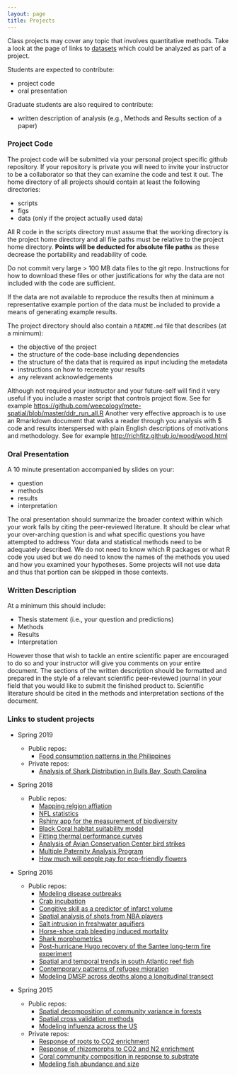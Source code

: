 ```yaml
---
layout: page
title: Projects
---
```


Class projects may cover any topic that involves quantitative methods.
Take a look at the page of links to [datasets](../data) which could be 
analyzed as part of a project.

Students are expected to contribute:

* project code
* oral presentation

Graduate students are also required to contribute: 

* written description of analysis (e.g., Methods and Results section of a paper)

### Project Code

The project code will be submitted via your personal project specific github 
repository. 
If your repository is private you will need to invite your instructor to be a 
collaborator so that they can examine the code and test it out.
The home directory of all projects should contain at least the following directories:

* scripts
* figs
* data (only if the project actually used data)

All R code in the scripts directory must assume that the working directory is 
the project home directory and all file paths must be relative to the project
home directory. 
**Points will be deducted for absolute file paths** as these decrease the portability
and readability of code.

Do not commit very large > 100 MB data files to the git repo. Instructions for 
how to download these files or other justifications for why the data are not
included with the code are sufficient. 

If the data are not available to reproduce the results then at minimum a representative example portion of the data must be included to provide a means
of generating example results.  

The project directory should also contain a `README.md` file that describes (at a minimum):

* the objective of the project
* the structure of the code-base including dependencies
* the structure of the data that is required as input including the metadata
* instructions on how to recreate your results
* any relevant acknowledgements

Although not required your instructor and your future-self will find it very
useful if you include a master script that controls project flow. 
See for example <https://github.com/weecology/mete-spatial/blob/master/ddr_run_all.R>
Another very effective approach is to use an Rmarkdown document that walks a reader
through you analysis with $ code and results interspersed with plain English 
descriptions of motivations and methodology. See for example <http://richfitz.github.io/wood/wood.html>

### Oral Presentation

A 10 minute presentation accompanied by slides on your: 

* question
* methods
* results
* interpretation

The oral presentation should summarize the broader context within which your 
work falls by citing the peer-reviewed literature. 
It should be clear what your over-arching question is and what specific questions
you have attempted to address
Your data and statistical methods need to be adequately described.
We do not need to know which R packages or what R code you used but we do need to
know the names of the methods you used and how you examined your hypotheses.
Some projects will not use data and thus that portion can be skipped in those
contexts.

### Written Description
At a minimum this should include:

* Thesis statement (i.e., your question and predictions)
* Methods
* Results
* Interpretation

However those that wish to tackle an entire scientific paper are encouraged to 
do so and your instructor will give you comments on your entire document. 
The sections of the written description should be formatted and prepared in the 
style of a relevant scientific peer-reviewed journal in your field that you 
would like to submit the finished product to. 
Scientific literature should be cited in the methods and interpretation sections
of the document. 

### Links to student projects
* Spring 2019
    - Public repos: 
        - [Food consumption patterns in the Philippines](https://github.com/jbalipal/PhFoodExpenditures)
    - Private repos:
        - [Analysis of Shark Distribution in Bulls Bay, South Carolina](https://github.com/strangebb/shark-dist-bullsbay)
        

* Spring 2018
    - Public repos:
        - [Mapping relgion affiation](https://github.com/katiebalcewicz/quant-methods/tree/master/Project)
        - [NFL statistics](https://github.com/g-rock/nfl.git)
        - [Rshiny app for the measurement of biodiversity](https://github.com/caroliver/mobr.git)
        - [Black Coral habitat suitability model](https://github.com/prouxzs/BlackCoralMesoscaleHabitatSuitabilityModel.git)
        - [Fitting thermal performance curves](https://github.com/Wellingem/Metabolic_thermal_performance_curves.git)
        - [Analysis of Avian Conservation Center bird strikes](https://github.com/conradcd/ACC_Bird_Strikes)
        - [Multiple Paternity Analysis Program](https://github.com/sporrema/Multiple-Paternity-Analysis-Program)
        - [How much will people pay for eco-friendly flowers](https://github.com/rachelwiser/WiserThesisRCode)
* Spring 2016
    - Public repos:
        - [Modeling disease outbreaks](https://github.com/TomNash/vaccine-project)
        - [Crab incubation](https://github.com/mackk1/Project)
        - [Congitive skill as a predictor of infarct volume](https://github.com/andersenme/infarct_volume_analysis)
        - [Spatial analysis of shots from NBA players](https://github.com/oshimamh/nbaProj)
        - [Salt intrusion in freshwater aquifiers](https://github.com/mikala-randich/fwsw_proj)
        - [Horse-shoe crab bleeding induced mortality](https://github.com/kristinlinesch/HSC_bleed)
        - [Shark morphometrics](https://github.com/Jordylacrosse/Shark-Morphometrics)
        - [Post-hurricane Hugo recovery of the Santee long-term fire experiment](https://github.com/smccau/santee_fire)
        - [Spatial and temporal trends in south Atlantic reef fish](https://github.com/walkermf/Reef_fish-)
        - [Contemporary patterns of refugee migration](https://github.com/sarahwie/refugee_migration_trends)
        - [Modeling DMSP across depths along a longitudinal transect](https://github.com/shoresk/Savannah-June-2015-DMSP-Predictors)
* Spring 2015
    - Public repos:
        - [Spatial decomposition of community variance in forests](https://github.com/claydustin/tree_vario)
        - [Spatial cross validation methods](https://github.com/lesliedb/spatial_cv) 
        - [Modeling influenza across the US](https://github.com/tswilkin/Influenza-Quant-Project)
    - Private repos:
        - [Response of roots to CO2 enrichment](https://github.com/Kvcross/Duke_FACE_Belowground)
        - [Response of rhizomorphs to CO2 and N2 enrichment](https://github.com/davidmhood/Rhizomorph_FACE)
        - [Coral community composition in response to substrate](https://github.com/MRittinghouse/ThesisProject)
        - [Modeling fish abundance and size](https://github.com/friedrichknuth/project)


